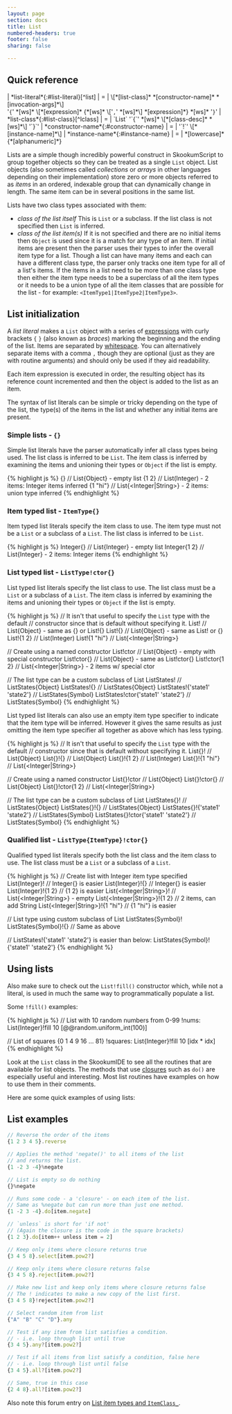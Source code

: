 ```yaml
---
layout: page
section: docs
title: List
numbered-headers: true
footer: false
sharing: false

---
```


## Quick reference

<div class="table-wrap" markdown="block">
| *list-literal*{:#list-literal}[^list]       | = | \[*[list-class]* *[constructor-name]* *[invocation-args]*\]<br>'<code>{</code>' *[ws]* \[*[expression]* {*[ws]* \['<code>,</code>' *[ws]*\] *[expression]*} *[ws]* '<code>}</code>'
| *list-class*{:#list-class}[^lclass]      | = | `List` '`{`' *[ws]* \[*[class-desc]* *[ws]*\] '`}`'
| *constructor-name*{:#constructor-name}                 | = | '`!`' \[*[instance-name]*\]
| *instance-name*{:#instance-name}                       | = | *[lowercase]* {*[alphanumeric]*}

</div>

[^list]: `List` type specified if the optional *[list-class]* and appropriate *[constructor-name]* is supplied (also see *[instantiation]*). If the type is not supplied, then a type is inferred using the initial items -- if there are no initial items then `Object` used as default item type).
[^lclass]: `List` can be any class derived from `List`. If *[class-desc] in item class descriptor is omitted, `Object` is inferred when used as a type or the item type is deduced when used with a *[list-literal]*. A *[list-class]* of any item type can be passed to a simple untyped `List` class.

Lists are a simple though incredibly powerful construct in SkookumScript to group together objects so they can be treated as a single `List` object. List objects (also sometimes called _collections_ or _arrays_ in other languages depending on their implementation) store zero or more objects referred to as _items_ in an ordered, indexable group that can dynamically change in length. The same item can be in several positions in the same list.

Lists have two class types associated with them:

- *class of the list itself* This is `List` or a subclass. If the list class is not specified then `List` is inferred.
- *class of the list item(s)* If it is not specified and there are no initial items then `Object` is used since it is a match for any type of an item. If initial items are present then the parser uses their types to infer the overall item type for a list. Though a list can have many items and each can have a different class type, the parser only tracks one item type for all of a list's items. If the items in a list need to be more than one class type then either the item type needs to be a superclass of all the item types or it needs to be a union type of all the item classes that are possible for the list - for example: `<ItemType1|ItemType2|ItemType3>`.


## List initialization

A _list literal_ makes a `List` object with a series of [expressions][expression] with curly brackets `{` `}` (also known as _braces_) marking the beginning and the ending of the list. Items are separated by [whitespace][ws]. You can alternatively separate items with a comma `,` though they are optional (just as they are with routine arguments) and should only be used if they aid readability.

Each item expression is executed in order, the resulting object has its reference count incremented and then the object is added to the list as an item.

The syntax of list literals can be simple or tricky depending on the type of the list, the type(s) of the items in the list and whether any initial items are present.


### Simple lists - `{}`

Simple list literals have the parser automatically infer all class types being used. The list class is inferred to be `List`. The item class is inferred by examining the items and unioning their types or `Object` if the list is empty.

{% highlight js %}
{}        // List{Object} - empty list
{1 2}     // List(Integer) - 2 items: Integer items inferred
{1 "hi"}  // List{<Integer|String>} - 2 items: union type inferred
{% endhighlight %}


### Item typed list - `ItemType{}`

Item typed list literals specify the item class to use. The item type must not be a `List` or a subclass of a `List`. The list class is inferred to be `List`.

{% highlight js %}
Integer{}     // List{Integer} - empty list
Integer{1 2}  // List{Integer} - 2 items: Integer items
{% endhighlight %}


### List typed list - `ListType!ctor{}`

List typed list literals specify the list class to use. The list class must be a `List` or a subclass of a `List`. The item class is inferred by examining the items and unioning their types or `Object` if the list is empty.

{% highlight js %}
// It isn't that useful to specify the `List` type with the default
// constructor since that is default without specifying it.
List!           // List{Object} - same as {} or List!{}
List!{}         // List{Object} - same as List! or {}
List!{1 2}      // List(Integer)
List!{1 "hi"}   // List{<Integer|String>}

// Create using a named constructor
List!ctor       // List{Object} - empty with special constructor
List!ctor{}     // List{Object} - same as List!ctor{}
List!ctor{1 2}  // List{<Integer|String>} - 2 items w/ special ctor

// The list type can be a custom subclass of List
ListStates!                         // ListStates{Object}
ListStates!{}                       // ListStates{Object}
ListStates!{'state1' 'state2'}      // ListStates{Symbol}
ListStates!ctor{'state1' 'state2'}  // ListStates{Symbol}
{% endhighlight %}

List typed list literals can also use an empty item type specifier to indicate that the item type will be inferred. However it gives the same results as just omitting the item type specifier all together as above which has less typing.

{% highlight js %}
// It isn't that useful to specify the `List` type with the default
// constructor since that is default without specifying it.
List{}!           // List{Object}
List{}!{}         // List{Object}
List{}!{1 2}      // List(Integer)
List{}!{1 "hi"}   // List{<Integer|String>}

// Create using a named constructor
List{}!ctor       // List{Object}
List{}!ctor{}     // List{Object}
List{}!ctor{1 2}  // List{<Integer|String>}

// The list type can be a custom subclass of List
ListStates{}!                         // ListStates{Object}
ListStates{}!{}                       // ListStates{Object}
ListStates{}!{'state1' 'state2'}      // ListStates{Symbol}
ListStates{}!ctor{'state1' 'state2'}  // ListStates{Symbol}
{% endhighlight %}


### Qualified list - `ListType{ItemType}!ctor{}`

Qualified typed list literals specify both the list class and the item class to use. The list class must be a `List` or a subclass of a `List`.

{% highlight js %}
// Create list with Integer item type specified
List{Integer}!                   // Integer{} is easier
List{Integer}!{}                 // Integer{} is easier
List{Integer}!{1 2}              // {1 2} is easier
List{<Integer|String>}!          // List{<Integer|String>} - empty
List{<Integer|String>}!{1 2}     // 2 items, can add String
List{<Integer|String>}!{1 "hi"}  // {1 "hi"} is easier

// List type using custom subclass of List
ListStates{Symbol}!
ListStates{Symbol}!{}  // Same as above

// ListStates!{'state1' 'state2'} is easier than below:
ListStates{Symbol}!{'state1' 'state2'}
{% endhighlight %}


## Using lists

Also make sure to check out the `List!fill()` constructor which, while not a literal, is used in much the same way to programmatically populate a list.

Some `!fill()` examples:

{% highlight js %}
// List with 10 random numbers from 0-99
!nums: List{Integer}!fill 10 [@@random.uniform_int(100)]

// List of squares {0 1 4 9 16 ... 81}
!squares: List{Integer}!fill 10 [idx * idx]
{% endhighlight %}

Look at the `List` class in the SkookumIDE to see all the routines that are available for list objects. The methods that use [closures](/docs/v3.0/lang/literals/closure/) such as `do()` are especially useful and interesting. Most list routines have examples on how to use them in their comments.

Here are some quick examples of using lists:

## List examples
```js
// Reverse the order of the items
{1 2 3 4 5}.reverse

// Applies the method 'negate()' to all items of the list
// and returns the list.
{1 -2 3 -4}%negate

// List is empty so do nothing
{}%negate

// Runs some code - a 'closure' - on each item of the list.
// Same as %negate but can run more than just one method.
{1 -2 3 -4}.do[item.negate]

// `unless` is short for 'if not'
// (Again the closure is the code in the square brackets)
{1 2 3}.do[item++ unless item = 2]

// Keep only items where closure returns true
{3 4 5 8}.select[item.pow2?]

// Keep only items where closure returns false
{3 4 5 8}.reject[item.pow2?]

// Make new list and keep only items where closure returns false
// The ! indicates to make a new copy of the list first.
{3 4 5 8}!reject[item.pow2?]

// Select random item from list
{"A" "B" "C" "D"}.any

// Test if any item from list satisfies a condition.
// - i.e. loop through list until true
{3 4 5}.any?[item.pow2?]

// Test if all items from list satisfy a condition, false here
// - i.e. loop through list until false
{3 4 5}.all?[item.pow2?]

// Same, true in this case
{2 4 8}.all?[item.pow2?]
```

Also note this forum entry on [List item types and `ItemClass_`](https://skookum.chat/t/itemclass-of-list/162).


<div class="footline" id="footline"></div>


[constructor-name]: #constructor-name
[instance-name]: #instance-name
[list-class]: #list-class
[list-literal]: #list-literal

[alphanumeric]: /docs/v3.0/lang/syntax/#alphanumeric
[class-desc]: /docs/v3.0/lang/syntax/#class-desc
[expression]: /docs/v3.0/lang/expressions/
[instantiation]: /docs/v3.0/lang/syntax/#instantiation
[invocation-args]: /docs/v3.0/lang/syntax/#invocation-args
[lowercase]: /docs/v3.0/lang/syntax/#lowercase
[ws]: /docs/v3.0/lang/whitespace/
